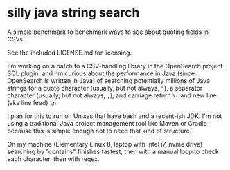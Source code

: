 # silly java string search
A simple benchmark to benchmark ways to see about quoting fields in CSVs

See the included LICENSE.md for licensing.

I'm working on a patch to a CSV-handling library in the OpenSearch project SQL plugin,
and I'm curious about the performance in Java (since OpenSearch is written in Java)
of searching potentially millions of Java strings for a quote character (usually,
but not always, `"`), a separator character (usually, but not always, `,`), and
carriage return `\r` and new line (aka line feed) `\n`.

I plan for this to run on Unixes that have bash and a recent-ish JDK. I'm not using
a traditional Java project management tool like Maven or Gradle because this is simple
enough not to need that kind of structure.

On my machine (Elementary Linux 8, laptop with Intel i7, nvme drive) searching
by "contains" finishes fastest, then with a manual loop to check each
character, then with regex.

